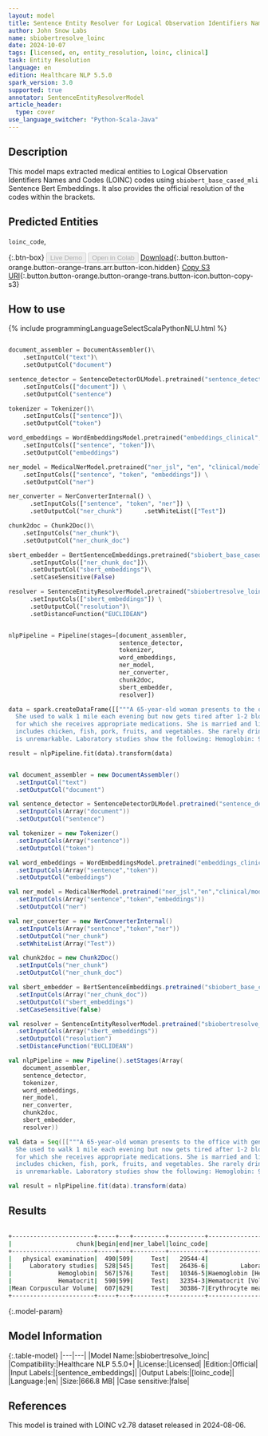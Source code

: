 ```yaml
---
layout: model
title: Sentence Entity Resolver for Logical Observation Identifiers Names and Codes (LOINC) codes
author: John Snow Labs
name: sbiobertresolve_loinc
date: 2024-10-07
tags: [licensed, en, entity_resolution, loinc, clinical]
task: Entity Resolution
language: en
edition: Healthcare NLP 5.5.0
spark_version: 3.0
supported: true
annotator: SentenceEntityResolverModel
article_header:
  type: cover
use_language_switcher: "Python-Scala-Java"
---
```


## Description

This model maps extracted medical entities to Logical Observation Identifiers Names and Codes (LOINC) codes using `sbiobert_base_cased_mli` Sentence Bert Embeddings.
It also provides the official resolution of the codes within the brackets.

## Predicted Entities

`loinc_code`,

{:.btn-box}
<button class="button button-orange" disabled>Live Demo</button>
<button class="button button-orange" disabled>Open in Colab</button>
[Download](https://s3.amazonaws.com/auxdata.johnsnowlabs.com/clinical/models/sbiobertresolve_loinc_en_5.5.0_3.0_1728321808601.zip){:.button.button-orange.button-orange-trans.arr.button-icon.hidden}
[Copy S3 URI](s3://auxdata.johnsnowlabs.com/clinical/models/sbiobertresolve_loinc_en_5.5.0_3.0_1728321808601.zip){:.button.button-orange.button-orange-trans.button-icon.button-copy-s3}

## How to use



<div class="tabs-box" markdown="1">
{% include programmingLanguageSelectScalaPythonNLU.html %}
	
```python

document_assembler = DocumentAssembler()\
	.setInputCol("text")\
	.setOutputCol("document")

sentence_detector = SentenceDetectorDLModel.pretrained("sentence_detector_dl_healthcare", "en", "clinical/models") \
	.setInputCols(["document"]) \
	.setOutputCol("sentence")

tokenizer = Tokenizer()\
	.setInputCols(["sentence"])\
	.setOutputCol("token")

word_embeddings = WordEmbeddingsModel.pretrained("embeddings_clinical", "en", "clinical/models")\
	.setInputCols(["sentence", "token"])\
	.setOutputCol("embeddings")

ner_model = MedicalNerModel.pretrained("ner_jsl", "en", "clinical/models") \
	.setInputCols(["sentence", "token", "embeddings"]) \
	.setOutputCol("ner")

ner_converter = NerConverterInternal() \
 	  .setInputCols(["sentence", "token", "ner"]) \
	  .setOutputCol("ner_chunk")	  .setWhiteList(["Test"])

chunk2doc = Chunk2Doc()\
  	.setInputCols("ner_chunk")\
  	.setOutputCol("ner_chunk_doc")

sbert_embedder = BertSentenceEmbeddings.pretrained("sbiobert_base_cased_mli","en","clinical/models")\
	  .setInputCols(["ner_chunk_doc"])\
	  .setOutputCol("sbert_embeddings")\
	  .setCaseSensitive(False)

resolver = SentenceEntityResolverModel.pretrained("sbiobertresolve_loinc","en", "clinical/models") \
	  .setInputCols(["sbert_embeddings"]) \
	  .setOutputCol("resolution")\
	  .setDistanceFunction("EUCLIDEAN")


nlpPipeline = Pipeline(stages=[document_assembler,
                               sentence_detector,
                               tokenizer,
                               word_embeddings,
                               ner_model,
                               ner_converter,
                               chunk2doc,
                               sbert_embedder,
                               resolver])

data = spark.createDataFrame([["""A 65-year-old woman presents to the office with generalized fatigue for the last 4 months.
  She used to walk 1 mile each evening but now gets tired after 1-2 blocks. She has a history of Crohn disease and hypertension
  for which she receives appropriate medications. She is married and lives with her husband. She eats a balanced diet that
  includes chicken, fish, pork, fruits, and vegetables. She rarely drinks alcohol and denies tobacco use. A physical examination
  is unremarkable. Laboratory studies show the following: Hemoglobin: 9.8g/dL, Hematocrit: 32%, Mean Corpuscular Volume: 110 μm3"""]]).toDF("text")

result = nlpPipeline.fit(data).transform(data)

```
```scala

val document_assembler = new DocumentAssembler()
  .setInputCol("text")
  .setOutputCol("document")

val sentence_detector = SentenceDetectorDLModel.pretrained("sentence_detector_dl_healthcare","en","clinical/models")
  .setInputCols(Array("document"))
  .setOutputCol("sentence")

val tokenizer = new Tokenizer()
  .setInputCols(Array("sentence"))
  .setOutputCol("token")

val word_embeddings = WordEmbeddingsModel.pretrained("embeddings_clinical","en","clinical/models")
  .setInputCols(Array("sentence","token"))
  .setOutputCol("embeddings")

val ner_model = MedicalNerModel.pretrained("ner_jsl","en","clinical/models")
  .setInputCols(Array("sentence","token","embeddings"))
  .setOutputCol("ner")

val ner_converter = new NerConverterInternal()
  .setInputCols(Array("sentence","token","ner"))
  .setOutputCol("ner_chunk")
  .setWhiteList(Array("Test"))

val chunk2doc = new Chunk2Doc()
  .setInputCols("ner_chunk")
  .setOutputCol("ner_chunk_doc")

val sbert_embedder = BertSentenceEmbeddings.pretrained("sbiobert_base_cased_mli","en","clinical/models")
  .setInputCols(Array("ner_chunk_doc"))
  .setOutputCol("sbert_embeddings")
  .setCaseSensitive(false)

val resolver = SentenceEntityResolverModel.pretrained("sbiobertresolve_loinc","en","clinical/models")
  .setInputCols(Array("sbert_embeddings"))
  .setOutputCol("resolution")
  .setDistanceFunction("EUCLIDEAN")

val nlpPipeline = new Pipeline().setStages(Array(
    document_assembler,
    sentence_detector,
    tokenizer,
    word_embeddings,
    ner_model,
    ner_converter,
    chunk2doc,
    sbert_embedder,
    resolver))

val data = Seq([["""A 65-year-old woman presents to the office with generalized fatigue for the last 4 months.
  She used to walk 1 mile each evening but now gets tired after 1-2 blocks. She has a history of Crohn disease and hypertension
  for which she receives appropriate medications. She is married and lives with her husband. She eats a balanced diet that
  includes chicken, fish, pork, fruits, and vegetables. She rarely drinks alcohol and denies tobacco use. A physical examination
  is unremarkable. Laboratory studies show the following: Hemoglobin: 9.8g/dL, Hematocrit: 32%, Mean Corpuscular Volume: 110 μm3"""]]).toDF("text")

val result = nlpPipeline.fit(data).transform(data)

```
</div>

## Results

```bash

+-----------------------+-----+---+---------+----------+------------------------------------------------------------+------------------------------------------------------------+------------------------------------------------------------+------------------------------------------------------------+
|                  chunk|begin|end|ner_label|loinc_code|                                                 description|                                                 resolutions|                                                   all_codes|                                                  aux_labels|
+-----------------------+-----+---+---------+----------+------------------------------------------------------------+------------------------------------------------------------+------------------------------------------------------------+------------------------------------------------------------+
|   physical examination|  490|509|     Test|   29544-4|                       Physical findings [Physical findings]|Physical findings [Physical findings]:::Physical exam by ...|29544-4:::55286-9:::11435-5:::11384-5:::29545-1:::8709-8:...|ACTIVE:::ACTIVE:::ACTIVE:::ACTIVE:::ACTIVE:::ACTIVE:::ACT...|
|     Laboratory studies|  528|545|     Test|   26436-6|         Laboratory studies (set) [Laboratory studies (set)]|Laboratory studies (set) [Laboratory studies (set)]:::Lab...|26436-6:::52482-7:::11502-2:::34075-2:::100455-5:::85069-...|ACTIVE:::DISCOURAGED:::ACTIVE:::ACTIVE:::ACTIVE:::ACTIVE:...|
|             Hemoglobin|  567|576|     Test|   10346-5|Haemoglobin [Hemoglobin A [Units/volume] in Blood by Elec...|Haemoglobin [Hemoglobin A [Units/volume] in Blood by Elec...|10346-5:::15082-1:::11559-2:::2030-5:::34618-9:::38896-7:...|ACTIVE:::ACTIVE:::ACTIVE:::ACTIVE:::ACTIVE:::ACTIVE:::ACT...|
|             Hematocrit|  590|599|     Test|   32354-3|Hematocrit [Volume Fraction] of Arterial blood [Hematocri...|Hematocrit [Volume Fraction] of Arterial blood [Hematocri...|32354-3:::20570-8:::11153-4:::13508-7:::104874-3:::42908-...|ACTIVE:::ACTIVE:::ACTIVE:::ACTIVE:::ACTIVE:::ACTIVE:::ACT...|
|Mean Corpuscular Volume|  607|629|     Test|   30386-7|Erythrocyte mean corpuscular diameter [Length] [Erythrocy...|Erythrocyte mean corpuscular diameter [Length] [Erythrocy...|30386-7:::101864-7:::20161-6:::18033-1:::19853-1:::101150...|ACTIVE:::ACTIVE:::ACTIVE:::ACTIVE:::ACTIVE:::ACTIVE:::ACT...|
+-----------------------+-----+---+---------+----------+------------------------------------------------------------+------------------------------------------------------------+------------------------------------------------------------+------------------------------------------------------------+

```

{:.model-param}
## Model Information

{:.table-model}
|---|---|
|Model Name:|sbiobertresolve_loinc|
|Compatibility:|Healthcare NLP 5.5.0+|
|License:|Licensed|
|Edition:|Official|
|Input Labels:|[sentence_embeddings]|
|Output Labels:|[loinc_code]|
|Language:|en|
|Size:|666.8 MB|
|Case sensitive:|false|

## References
This model is trained with LOINC v2.78 dataset released in 2024-08-06.
